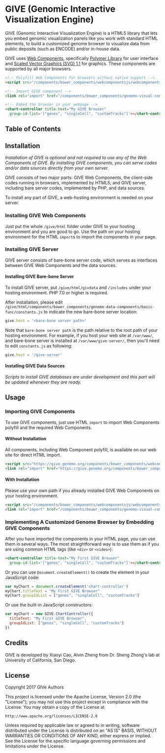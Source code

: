 # GIVE (Genomic Interactive Visualization Engine)

GIVE (Genomic Interactive Visualization Engine) is a HTML5 library that lets you embed genomic visualization panels like you work with standard HTML elements, to build a customized genome browser to visualize data from public deposits (such as ENCODE) and/or in-house data.

GIVE uses [Web Components](https://www.webcomponents.org/), specifically [Polymer Library](https://www.polymer-project.org/) for user interface and [Scaled Vector Graphics (SVG) 1.1](https://www.w3.org/TR/SVG/) for graphics. These components are supported by all major browsers.

```html
<!-- Polyfill Web Components for browsers without native support -->
<script src="/components/bower_components/webcomponentsjs/webcomponents-lite.js"></script>

<!-- Import GIVE component -->
<link rel="import" href="/components/bower_components/genemo-visual-components/chart-controller/chart-controller.html">

<!-- Embed the browser in your webpage -->
<chart-controller title-text="My GIVE Browser"
  group-id-list='["genes", "singleCell", "customTracks"]'></chart-controller>
```

## Table of Contents

## Installation

*Installation of GIVE is optional and not required to use any of the Web Components of GIVE. By installing GIVE components, you can serve codes and/or data sources directly from your own server.*

GIVE consists of two major parts: GIVE Web Components, the client-side codes running in browsers, implemented by HTML5; and GIVE server, including bare server codes, implemented by PHP, and data sources.

To install any part of GIVE, a web-hosting environment is needed on your server.

### Installing GIVE Web Components

Just put the whole `/give/html` folder under GIVE to your hosting environment and you are good to go. Use the path on your hosting environment for the HTML `import`s to import the components in your page.

### Installing GIVE Server

GIVE server consists of bare-bone server code, which serves as interfaces between GIVE Web Components and the data sources.

#### Installing GIVE Bare-bone Server

To install GIVE server, put `/give/html/givdata` and `/includes` under your hosting environment. PHP 7.0 or higher is required.

After installation, please edit `/give/html/components/bower_components/genemo-data-components/basic-func/constants.js` to indicate the new bare-bone server location:
```JavaScript
give.host = '<bare-bone server path>'
```
Note that `bare-bone server path` is the path relative to the root path of your hosting environment. For example, if you host your web site at `/var/www/`, and bare-bone server is installed at `/var/www/give-server/`, then you'll need to edit `constants.js` as following:
```JavaScript
give.host = '/give-server'
```

#### Installing GIVE Data Sources

*Scripts to install GIVE databases are under development and this part will be updated whenever they are ready.*

## Usage

### Importing GIVE Components

To use GIVE components, just use HTML `import` to import Web Components polyfill and the required Web Components.

#### Without Installation

All components, including Web Component polyfill, is available on our web site for direct HTML import.
```html
<script src="https://give.genemo.org/components/bower_components/webcomponentsjs/webcomponents-lite.js"></script>
<link rel="import" href="https://give.genemo.org/components/bower_components/genemo-visual-components/chart-controller/chart-controller.html">
```

#### With Installation

Please use your own path if you already installed GIVE Web Components on your hosting environment.
```html
<script src="/components/bower_components/webcomponentsjs/webcomponents-lite.js"></script>
<link rel="import" href="/components/bower_components/genemo-visual-components/chart-controller/chart-controller.html">
```

### Implementing A Customized Genome Browser by Embedding GIVE Components

After you have imported the components in your HTML page, you can use them in several ways. The most straightforward way is to use them as if you are using common HTML tags (like `<div>` or `<video>`):
```html
<chart-controller title-text="My First GIVE Browser"
  group-id-list='["genes", "singleCell", "customTracks"]'></chart-controller>
```
Or you can use `Document.createElement()` to create the element in your JavaScript code:
```JavaScript
var myChart = document.createElement('chart-controller')
myChart.titleText = "My First GIVE Browser"
myChart.groupIdList = ["genes", "singleCell", "customTracks"]
```
Or use the built-in JavaScript constructors:
```JavaScript
var myChart = new GIVE.ChartController({
  titleText: "My First GIVE Browser",
  groupIdList: ["genes", "singleCell", "customTracks"]
})
```

## Credits

GIVE is developed by Xiaoyi Cao, Alvin Zheng from Dr. Sheng Zhong's lab at University of California, San Diego.

## License

Copyright 2017 GIVe Authors

This project is licensed under the Apache License, Version 2.0 (the "License");
you may not use this project except in compliance with the License.
You may obtain a copy of the License at

    http://www.apache.org/licenses/LICENSE-2.0

Unless required by applicable law or agreed to in writing, software
distributed under the License is distributed on an "AS IS" BASIS,
WITHOUT WARRANTIES OR CONDITIONS OF ANY KIND, either express or implied.
See the License for the specific language governing permissions and
limitations under the License.
